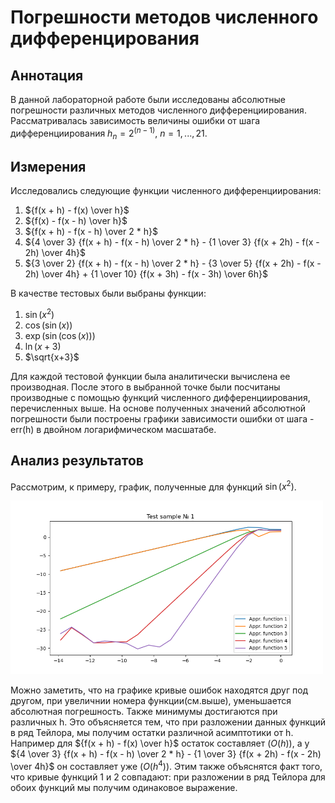 # Погрешности методов численного дифференцирования
## Аннотация
В данной лабораторной работе были исследованы абсолютные погрешности различных методов численного дифференциирования. Рассматривалась зависимость величины ошибки от шага дифференциирования $h_n = {2^(n - 1)}$, $n=1,...,21$. 
## Измерения
Исследовались следующие функции численного дифференциирования:
1. ${f(x + h) - f(x) \over h}$
2. ${f(x) - f(x - h) \over h}$
3. ${f(x + h) - f(x - h) \over 2 * h}$
4. ${4 \over 3} {f(x + h) - f(x - h) \over 2 * h} - {1 \over 3} {f(x + 2h) - f(x - 2h) \over 4h}$
5. ${3 \over 2} {f(x + h) - f(x - h) \over 2 * h} - {3 \over 5} {f(x + 2h) - f(x - 2h) \over 4h} + {1 \over 10} {f(x + 3h) - f(x - 3h) \over 6h}$ <br />

В качестве тестовых были выбраны функции:
1. $\sin(x^2)$
2. $\cos(\sin(x))$
3. $\exp(\sin(\cos(x)))$ 
4. $\ln(x+3)$ 
5. $\sqrt{x+3}$

Для каждой тестовой функции была аналитически вычислена ее производная. После этого в выбранной точке были посчитаны производные с помощью функций численного дифференциирования, перечисленных выше. На основе полученных значений абсолютной погрешности были построены графики зависимости ошибки от шага - err(h) в двойном логарифмическом масшатабе.
## Анализ результатов
Рассмотрим, к примеру, график, полученные для функций $\sin(x^2)$.
<div class="img-div">
  <img src="https://github.com/Varnike/computational_math/blob/master/t1/plots/Figure_1.png" width="500" alt="">

Можно заметить, что на графике кривые ошибок находятся друг под другом, при увеличнии номера функции(см.выше), уменьшается абсолютная погрешность. Также минимумы достигаются при различных h. Это объясняется тем, что при разложении данных функций в ряд Тейлора, мы получим остатки различной асимптотики от h. Например для ${f(x + h) - f(x) \over h}$ остаток составляет $(O(h))$, а у ${4 \over 3} {f(x + h) - f(x - h) \over 2 * h} - {1 \over 3} {f(x + 2h) - f(x - 2h) \over 4h}$ он составляет уже $(O(h^4))$. Этим также объяснятся факт того, что кривые функций 1 и 2 совпадают: при разложении в ряд Тейлора для обоих функций мы получим одинаковое выражение.
